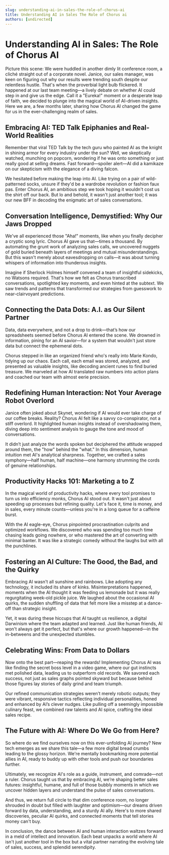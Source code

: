 ```yaml
---
slug: understanding-ai-in-sales-the-role-of-chorus-ai
title: Understanding AI in Sales The Role of Chorus ai
authors: [undirected]
---
```



# Understanding AI in Sales: The Role of Chorus AI

Picture this scene: We were huddled in another dimly lit conference room, a cliché straight out of a corporate novel. Janice, our sales manager, was keen on figuring out why our results were trending south despite our relentless hustle. That's when the proverbial light bulb flickered. It happened at our last team meeting—a lively debate on whether AI could step in and give us the edge. Call it a "Eureka!" moment or a desperate leap of faith, we decided to plunge into the magical world of AI-driven insights. Here we are, a few months later, sharing how Chorus AI changed the game for us in the ever-challenging realm of sales.

## Embracing AI: TED Talk Epiphanies and Real-World Realities

Remember that viral TED Talk by the tech guru who painted AI as the knight in shining armor for every industry under the sun? Well, we skeptically watched, munching on popcorn, wondering if he was onto something or just really good at selling dreams. Fast forward—spoiler alert—AI did a kamikaze on our skepticism with the elegance of a diving falcon.

We hesitated before making the leap into AI. Like trying on a pair of wild-patterned socks, unsure if they'd be a wardrobe revolution or fashion faux pas. Enter Chorus AI, an ambitious step we took hoping it wouldn't cost us the shirt off our back. But lo and behold, it wasn't just another tool; it was our new BFF in decoding the enigmatic art of sales conversations.

## Conversation Intelligence, Demystified: Why Our Jaws Dropped

We've all experienced those "Aha!" moments, like when you finally decipher a cryptic song lyric. Chorus AI gave us that—times a thousand. By automating the grunt work of analyzing sales calls, we uncovered nuggets of gold buried beneath layers of meetings and mutual misunderstandings. But this wasn't merely about eavesdropping on calls—it was about turning whispers of information into thunderous insights.

Imagine if Sherlock Holmes himself convened a team of insightful sidekicks, no Watsons required. That's how we felt as Chorus transcribed conversations, spotlighted key moments, and even hinted at the subtext. We saw trends and patterns that transformed our strategies from guesswork to near-clairvoyant predictions.

## Connecting the Data Dots: A.I. as Our Silent Partner

Data, data everywhere, and not a drop to drink—that’s how our spreadsheets seemed before Chorus AI entered the scene. We drowned in information, pining for an AI savior—for a system that wouldn't just store data but connect the ephemeral dots.

Chorus stepped in like an organized friend who's really into Marie Kondo, tidying up our chaos. Each call, each email was stored, analyzed, and presented as valuable insights, like decoding ancient runes to find buried treasure. We marveled at how AI translated raw numbers into action plans and coached our team with almost eerie precision.

## Redefining Human Interaction: Not Your Average Robot Overlord

Janice often joked about Skynet, wondering if AI would ever take charge of our coffee breaks. Reality? Chorus AI felt like a savvy co-conspirator, not a stiff overlord. It highlighted human insights instead of overshadowing them, diving deep into sentiment analysis to gauge the tone and mood of conversations.

It didn’t just analyze the words spoken but deciphered the attitude wrapped around them, the "how" behind the "what." In this dimension, human intuition met AI's analytical sharpness. Together, we crafted a sales symphony—half human, half machine—one harmony strumming the cords of genuine relationships.

## Productivity Hacks 101: Marketing a to Z

In the magical world of productivity hacks, where every tool promises to turn us into efficiency monks, Chorus AI stood out. It wasn't just about speeding up processes but refining quality. Let's face it, time is money, and in sales, every minute counts—unless you're in a long queue for a caffeine burst.

With the AI eagle-eye, Chorus pinpointed procrastination culprits and optimized workflows. We discovered who was spending too much time chasing leads going nowhere, or who mastered the art of converting with minimal banter. It was like a strategic comedy without the laughs but with all the punchlines.

## Fostering an AI Culture: The Good, the Bad, and the Quirky

Embracing AI wasn't all sunshine and rainbows. Like adopting any technology, it included its share of kinks. Misinterpretations happened, moments when the AI thought it was feeding us lemonade but it was really regurgitating week-old pickle juice. We laughed about the occasional AI quirks, the sudden shuffling of data that felt more like a misstep at a dance-off than strategic insight.

Yet, it was during these hiccups that AI taught us resilience, a digital Darwinism where the team adapted and learned. Just like human friends, AI won't always get it perfect, but that's where our growth happened—in the in-betweens and the unexpected stumbles.

## Celebrating Wins: From Data to Dollars

Now onto the best part—reaping the rewards! Implementing Chorus AI was like finding the secret boss level in a video game, where our gut instincts met polished data, leading us to outperform old records. We savored each success, not just as sales graphs pointed skyward but because behind those figures lay stories of daily grind and team triumph.

Our refined communication strategies weren’t merely robotic outputs; they were vibrant, responsive tactics reflecting individual personalities, honed and enhanced by AI’s clever nudges. Like pulling off a seemingly impossible culinary feast, we combined raw talents and AI spice, crafting the ideal sales recipe.

## The Future with AI: Where Do We Go from Here?

So where do we find ourselves now on this ever-unfolding AI journey? New tech emerges as we share this tale—a few more digital bread crumbs leading to the glossy horizon. We're mentally bookmarking more potential allies in AI, ready to buddy up with other tools and push our boundaries further.

Ultimately, we recognize AI's role as a guide, instrument, and comrade—not a ruler. Chorus taught us that by embracing AI, we’re shaping better sales futures: insightful, humane, and full of those bubbly moments in which we uncover hidden layers and understand the pulse of sales conversations.

And thus, we return full circle to that dim conference room, no longer shrouded in doubt but filled with laughter and optimism—our dreams driven forward by data, understanding, and a sturdy AI ally. Here's to more shared discoveries, peculiar AI quirks, and connected moments that tell stories money can't buy.

In conclusion, the dance between AI and human interaction waltzes forward in a meld of intellect and innovation. Each beat unpacks a world where AI isn't just another tool in the box but a vital partner narrating the evolving tale of sales, success, and splendid serendipity.